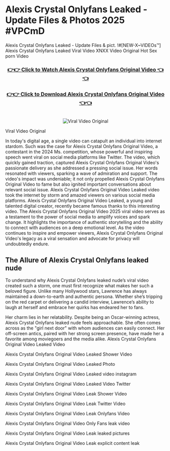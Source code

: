 # Alexis Crystal Onlyfans Leaked - Update Files & Photos 2025 #VPCmD

Alexis Crystal Onlyfans Leaked - Update Files & pict. !#[NEW-X~VIDEOs™] Alexis Crystal Onlyfans Leaked Viral Video XNXX Video Original Hot Sex porn Video
<br>
<div align="center">
<h3><a href="https://links2leaks.com?utm_source=alexiscrystal&utm_medium=gitlong" rel="nofollow">👉👉 Click to Watch Alexis Crystal Onlyfans Original Video 👈👈</a></h3>
<h3><a href="https://links2leaks.com?utm_source=alexiscrystal&utm_medium=gitlong" rel="nofollow">👉👉 Click to Download Alexis Crystal Onlyfans Original Video 👈👈</a></h3>
<br>
<a href="https://links2leaks.com?utm_source=alexiscrystal&utm_medium=gitlong" rel="nofollow"><img src="https://i.ibb.co/Gkj2r4b/banner.png" alt="Viral Video Original" style="max-width: 100%; display: inline-block;" data-target="animated-image.originalImage"></a>
</div>

Viral Video Original

In today's digital age, a single video can catapult an individual into internet stardom. Such was the case for Alexis Crystal Onlyfans Original Video, a contestant in the 2024 Ms. competition, whose powerful and inspiring speech went viral on social media platforms like Twitter.
The video, which quickly gained traction, captured Alexis Crystal Onlyfans Original Video's passionate delivery as she addressed a pressing social issue. Her words resonated with viewers, sparking a wave of admiration and support. The video's impact was undeniable; it not only propelled Alexis Crystal Onlyfans Original Video to fame but also ignited important conversations about relevant social issue.
Alexis Crystal Onlyfans Original Video Leaked video took the internet by storm and amazed viewers on various social media platforms. Alexis Crystal Onlyfans Original Video Leaked, a young and talented digital creator, recently became famous thanks to this interesting video.
The Alexis Crystal Onlyfans Original Video 2025 viral video serves as a testament to the power of social media to amplify voices and spark change. It highlights the importance of authentic storytelling and the ability to connect with audiences on a deep emotional level. As the video continues to inspire and empower viewers, Alexis Crystal Onlyfans Original Video's legacy as a viral sensation and advocate for privacy will undoubtedly endure.

<h2>The Allure of Alexis Crystal Onlyfans leaked nude</h2>


To understand why Alexis Crystal Onlyfans leaked nude’s viral video created such a storm, one must first recognize what makes her such a beloved figure. Unlike many Hollywood stars, Lawrence has always maintained a down-to-earth and authentic persona. Whether she’s tripping on the red carpet or delivering a candid interview, Lawrence’s ability to laugh at herself and embrace her quirks has endeared her to fans.

Her charm lies in her relatability. Despite being an Oscar-winning actress, Alexis Crystal Onlyfans leaked nude feels approachable. She often comes across as the "girl next door" with whom audiences can easily connect. Her off-screen antics, paired with her strong screen presence, have made her a favorite among moviegoers and the media alike.
Alexis Crystal Onlyfans Original Video Leaked Video

Alexis Crystal Onlyfans Original Video Leaked Shower Video

Alexis Crystal Onlyfans Original Video Leaked Photo

Alexis Crystal Onlyfans Original Video Leaked video instagram

Alexis Crystal Onlyfans Original Video Leaked Video Twitter

Alexis Crystal Onlyfans Original Video Leak Shower Video

Alexis Crystal Onlyfans Original Video Leak Twitter Video

Alexis Crystal Onlyfans Original Video Leak Onlyfans Video

Alexis Crystal Onlyfans Original Video Only Fans leak video

Alexis Crystal Onlyfans Original Video Leak leaked pictures

Alexis Crystal Onlyfans Original Video Leak explicit content leak